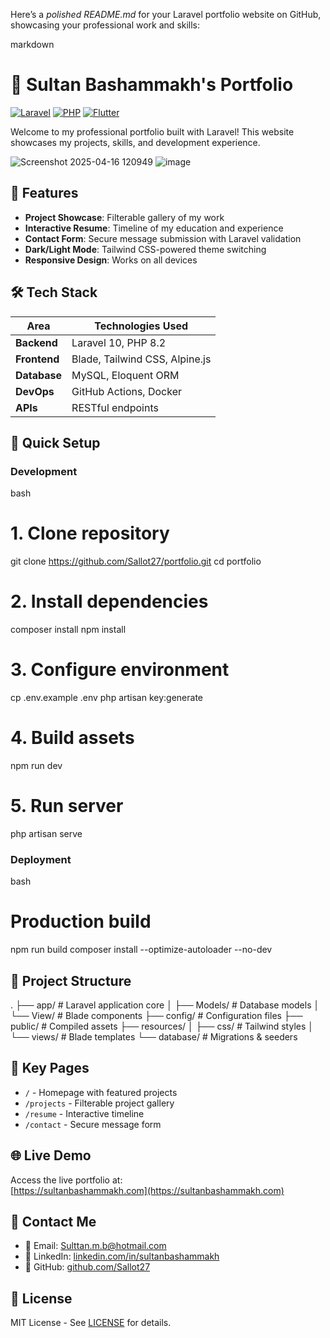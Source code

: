 Here’s a *polished README.md* for your Laravel portfolio website on GitHub, showcasing your professional work and skills:

markdown
# 🌟 Sultan Bashammakh's Portfolio

[![Laravel](https://img.shields.io/badge/Laravel-FF2D20?style=flat&logo=laravel&logoColor=white)](https://laravel.com)
[![PHP](https://img.shields.io/badge/PHP-777BB4?style=flat&logo=php&logoColor=white)](https://php.net)
[![Flutter](https://img.shields.io/badge/Flutter-02569B?style=flat&logo=flutter&logoColor=white)](https://flutter.dev)

Welcome to my professional portfolio built with Laravel! This website showcases my projects, skills, and development experience.

![Screenshot 2025-04-16 120949](https://github.com/user-attachments/assets/a3729c71-8267-4c03-9e86-30dbe6ca9480)
![image](https://github.com/user-attachments/assets/fc384e9e-83c4-4191-a713-89fa74708ed1)




## 🎯 Features
- **Project Showcase**: Filterable gallery of my work
- **Interactive Resume**: Timeline of my education and experience
- **Contact Form**: Secure message submission with Laravel validation
- **Dark/Light Mode**: Tailwind CSS-powered theme switching
- **Responsive Design**: Works on all devices

## 🛠 Tech Stack
| Area          | Technologies Used |
|---------------|-------------------|
| **Backend**   | Laravel 10, PHP 8.2 |
| **Frontend**  | Blade, Tailwind CSS, Alpine.js |
| **Database**  | MySQL, Eloquent ORM |
| **DevOps**    | GitHub Actions, Docker |
| **APIs**      | RESTful endpoints |

## 🚀 Quick Setup

### Development
bash
# 1. Clone repository
git clone https://github.com/Sallot27/portfolio.git
cd portfolio

# 2. Install dependencies
composer install
npm install

# 3. Configure environment
cp .env.example .env
php artisan key:generate

# 4. Build assets
npm run dev

# 5. Run server
php artisan serve


### Deployment
bash
# Production build
npm run build
composer install --optimize-autoloader --no-dev


## 📂 Project Structure

.
├── app/               # Laravel application core
│   ├── Models/        # Database models
│   └── View/         # Blade components
├── config/            # Configuration files
├── public/            # Compiled assets
├── resources/
│   ├── css/           # Tailwind styles
│   └── views/         # Blade templates
└── database/          # Migrations & seeders


## 📌 Key Pages
- `/` - Homepage with featured projects
- `/projects` - Filterable project gallery
- `/resume` - Interactive timeline
- `/contact` - Secure message form

## 🌐 Live Demo
Access the live portfolio at:  
[https://sultanbashammakh.com](https://sultanbashammakh.com)

## 🤝 Contact Me
- 📧 Email: [Sulttan.m.b@hotmail.com](mailto:Sulttan.m.b@hotmail.com)
- 💼 LinkedIn: [linkedin.com/in/sultanbashammakh](https://linkedin.com/in/sultanbashammakh)
- 🐙 GitHub: [github.com/Sallot27](https://github.com/Sallot27)

## 📄 License
MIT License - See [LICENSE](LICENSE) for details.
